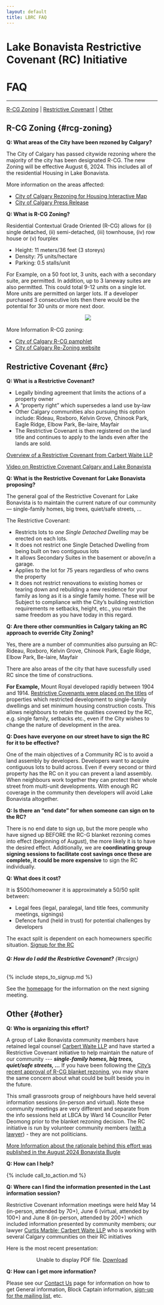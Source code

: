 ```yaml
---
layout: default
title: LBRC FAQ
---
```




<html>
<head>
<meta name="viewport" content="width=device-width, initial-scale=1">
<style>
* {
  box-sizing: border-box;
}

p {
  padding-left: 2rem;
}

ol {
  margin-left: 2rem;
}


h1 {
  text-align: center;
}

h2 {
  padding-bottom: .75rem;
  padding-top: 1rem;
  font-size: 1.5rem;
  font-weight: bold;
}

h6, .h6 {
  font-size: 1rem;
  font-weight: bold!important;
}

b, strong {
    font-weight: bold;
}


blockquote {
  background-color: #FFFF00;
}

table {
  margin-left: auto;
  margin-right: auto;
  margin-bottom: 1rem;
}

tr {
  border-bottom: 1px solid lightgrey;
}

td {
  padding: 1rem;
}

</style>
</head>
</html>


# Lake Bonavista Restrictive Covenant (RC) Initiative
# FAQ

---

 [R-CG Zoning](#rcg-zoning) | [Restrictive Covenant](#rc) | [Other](#other)



## R-CG Zoning {#rcg-zoning}


**Q: What areas of the City have been rezoned by Calgary?**

The City of Calgary has passed citywide rezoning where the majority of the city has been designated R-CG. The new Zoning will be effective August 6, 2024. This includes all of the residential Housing in Lake Bonavista. 

More information on the areas affected:

* [City of Calgary Rezoning for Housing Interactive Map](https://thecityofcalgary.maps.arcgis.com/apps/instant/lookup/index.html?appid=60d7b740704b454481c5a3ca40aae073)
* [City of Calgary Press Release](https://newsroom.calgary.ca/city-council-approves-citywide-rezoning-with-amendments-in-response-to-calgarys-housing-crisis)


**Q: What is R-CG Zoning?**

Residential Contextual Grade Oriented (R-CG) allows for (i) single detached, (ii) semi-detached, (iii) townhouse, (iv) row house or (v) fourplex
* Height: 11 meters/36 feet (3 storeys)
* Density: 75 units/hectare
* Parking: 0.5 stalls/unit

For Example, on a 50 foot lot, 3 units, each with a secondary suite, are permitted. In addition, up to 3 laneway suites are also permitted. This could total 9-12 units on a single lot. More units are permitted on larger lots. If a developer purchased 3 consecutive lots then there would be the potential for 30 units or more next door.

<div style="text-align: center;margin-top: 0.5rem;margin-bottom: 1rem; padding-left: 2rem;">
    <a href="https://www.calgary.ca/content/dam/www/pda/pd/publishingimages/current-projects/R-CG-residential-grade-oriented.pdf"><img style="max-width: 100%;" src="../img/50ft.png "></a>
</div>

More Information R-CG zoning:
* [City of Calgary R-CG pamphlet](https://www.calgary.ca/content/dam/www/pda/pd/publishingimages/current-projects/R-CG-residential-grade-oriented.pdf)
* [City of Calgary Re-Zoning website](https://www.calgary.ca/planning/projects/rezoning-for-housing.html)


## Restrictive Covenant {#rc}


**Q: What is a Restrictive Covenant?**

* Legally binding agreement that limits the actions of a property owner
* A “property right” which supersedes a land use by-law
* Other Calgary communities also pursuing this option include: Rideau, Roxboro, Kelvin Grove, Chinook Park, Eagle Ridge, Elbow Park, Be-laire, Mayfair
* The Restrictive Covenant is then registered on the land title and continues to apply to the lands even after the lands are sold.

[Overview of a Restrictive Covenant from Carbert Waite LLP](/docs/RCOverview.pdf)

[Video on Restrictive Covenant Calgary and  Lake Bonavista](https://www.youtube.com/watch?v=xNtjcQq3iCI&t=657s)


**Q: What is the Restrictive Covenant for Lake Bonavista proposing?**

The general goal of the Restrictive Covenant for Lake Bonavista is to maintain the current nature of our community — single-family homes, big trees, quiet/safe streets, …

The Restrictive Covenant: 

  * Restricts lots to *one Single  Detached  Dwelling*  may be  erected on  each  lots. 
  * It does not restrict one  Single  Detached  Dwelling  from  being   built   on  two   contiguous lots
  * It allows Secondary Suites in the basement or above/in a garage.
  * Applies to the lot for 75 years regardless of who owns the property 
  * It does not restrict renovations to existing homes or tearing down and rebuilding a new residence for your family as long as it is a single family home. These will be Subject to compliance with the City’s building restriction requirements re setbacks, height, etc., you retain the same freedom as you have today in this regard. 

**Q: Are there other communities in Calgary taking an RC approach to override City Zoning?**

Yes,  there are a number of communities also pursuing an RC: Rideau, Roxboro, Kelvin Grove, Chinook Park, Eagle Ridge, Elbow Park, Be-laire, Mayfair

There are also areas of the city that have sucessfully used RC since the time of constructions. 

**For Example,** Mount Royal developed rapidly between 1904 and 1914. [Restrictive Covenants were placed on the titles](https://mrca.ca/our-community/development/restrictive-covenants/) of properties which restricted development to single-family dwellings and set minimum housing construction costs. This allows neighbours to retain the qualities covered by the RC, e.g. single family, setbacks etc., even if the City wishes to change the nature of development in the area.

**Q: Does have everyone on our street have to sign the RC for it to be effective?**

One of the main objectives of a Community RC is to avoid a land assembly by developers. Developers want to acquire contiguous lots to build across. Even if every second or third property has the RC on it you can prevent a land assembly. When neighbours work together they can protect their whole street from multi-unit developments. With enough RC coverage in the community then developers will avoid Lake Bonavista altogether. 


**Q: Is there an “end date” for when someone can sign on to the RC?**

There is no end date to sign up, but the more people who have signed up BEFORE the RC-G blanket rezoning comes into effect (beginning of August), the more likely it is to have the desired effect. Additionally, we are **coordinating group signing sessions to facilitate cost savings once these are complete, it could be more expensive** to sign the RC individually.


**Q: What does it cost?**

It is $500/homeowner it is approximately a 50/50 split between:
* Legal fees (legal, paralegal, land title fees, community meetings, signings)
* Defence fund (held in trust) for potential challenges by developers

The exact split is dependent on each homeowners specific situation. [Signup for the RC](../faq#rcsign)


###### **Q: How do I add the Restrictive Covenant?** {#rcsign}
 
{% include steps_to_signup.md %}

See the [homepage](/) for the information on the next signing meeting.

## Other {#other}

**Q: Who is organizing this effort?**

A group of Lake Bonavista community members have retained legal counsel [Carbert Waite LLP](https://carbertwaite.com/) and have started a Restrictive Covenant initiative to help maintain the nature of our community --- ***single-family homes, big trees, quiet/safe streets, ...*** If you have been following the [City’s recent approval of R-CG blanket rezoning](https://newsroom.calgary.ca/city-council-approves-citywide-rezoning-with-amendments-in-response-to-calgarys-housing-crisi), you may share the same concern about what could be built beside you in the future.

 This small grassroots group of neighbours have held several information sessions (in-person and virtual). Note these community meetings are very different and separate from the info sessions held at LBCA by Ward 14 Councillor Peter Deomong prior to the blanket rezoning decision. The RC initiative is run by volunteer community members ([with a lawyer](https://carbertwaite.com/calgary-lawyers/curtis-marble/)) - they are not politicians. 

[More Information about the rationale behind this effort was published in the August 2024 Bonavista Bugle](../essay)

**Q: How can I help?**

{% include call_to_action.md %}


**Q: Where can I find the information presented in the Last information session?**

Restrictive Covenant information meetings were held May 14 (in-person, attended by 70+), June 6 (virtual, attended by 100+) and June 8 (in-person, attended by 200+) which included information
presented by community members; our lawyer [Curtis Marble; Carbert Waite LLP](https://carbertwaite.com/calgary-lawyers/curtis-marble/) who is working with several Calgary communities on their RC initiatives

Here is the most recent presentation:
<p align="center">
    <object data="../docs/InfoSlides.pdf" type="application/pdf" width="100%" height="460px">
      <p>Unable to display PDF file. <a href="../docs/InfoSlides.pdf">Download</a></p>
    </object>
 </p>


**Q: How can I get more information?**

Please see our [Contact Us](/contact) page for information on how to get General information, Block Captain information, [sign-up for the mailing list](../mailinglist), etc.


